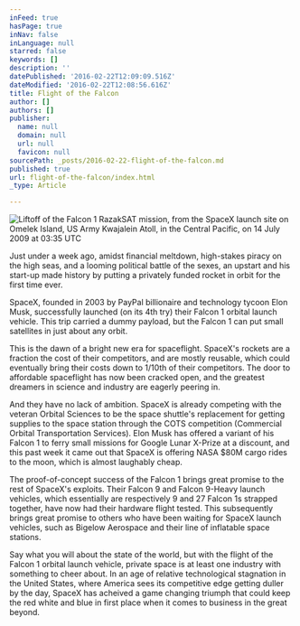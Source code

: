 ```yaml
---
inFeed: true
hasPage: true
inNav: false
inLanguage: null
starred: false
keywords: []
description: ''
datePublished: '2016-02-22T12:09:09.516Z'
dateModified: '2016-02-22T12:08:56.616Z'
title: Flight of the Falcon
author: []
authors: []
publisher:
  name: null
  domain: null
  url: null
  favicon: null
sourcePath: _posts/2016-02-22-flight-of-the-falcon.md
published: true
url: flight-of-the-falcon/index.html
_type: Article

---
```

![Liftoff of the Falcon 1 RazakSAT mission, from the SpaceX launch site on Omelek Island, US Army Kwajalein Atoll, in the Central Pacific, on 14 July 2009 at 03:35 UTC](https://the-grid-user-content.s3-us-west-2.amazonaws.com/eb3e1dad-2885-4629-a396-f7c0dfb46fee.jpg)

Just under a week ago, amidst financial meltdown, high-stakes piracy on the high seas, and a looming political battle of the sexes, an upstart and his start-up made history by putting a privately funded rocket in orbit for the first time ever.

SpaceX, founded in 2003 by PayPal billionaire and technology tycoon Elon Musk, successfully launched (on its 4th try) their Falcon 1 orbital launch vehicle. This trip carried a dummy payload, but the Falcon 1 can put small satellites in just about any orbit.

This is the dawn of a bright new era for spaceflight. SpaceX's rockets are a fraction the cost of their competitors, and are mostly reusable, which could eventually bring their costs down to 1/10th of their competitors. The door to affordable spaceflight has now been cracked open, and the greatest dreamers in science and industry are eagerly peering in.

And they have no lack of ambition. SpaceX is already competing with the veteran Orbital Sciences to be the space shuttle's replacement for getting supplies to the space station through the COTS competition (Commercial Orbital Transportation Services). Elon Musk has offered a variant of his Falcon 1 to ferry small missions for Google Lunar X-Prize at a discount, and this past week it came out that SpaceX is offering NASA $80M cargo rides to the moon, which is almost laughably cheap.

The proof-of-concept success of the Falcon 1 brings great promise to the rest of SpaceX's exploits. Their Falcon 9 and Falcon 9-Heavy launch vehicles, which essentially are respectively 9 and 27 Falcon 1s strapped together, have now had their hardware flight tested. This subsequently brings great promise to others who have been waiting for SpaceX launch vehicles, such as Bigelow Aerospace and their line of inflatable space stations.

Say what you will about the state of the world, but with the flight of the Falcon 1 orbital launch vehicle, private space is at least one industry with something to cheer about. In an age of relative technological stagnation in the United States, where America sees its competitive edge getting duller by the day, SpaceX has acheived a game changing triumph that could keep the red white and blue in first place when it comes to business in the great beyond.